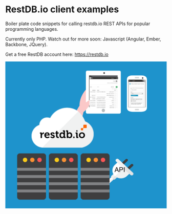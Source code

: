 # RestDB.io client examples
Boiler plate code snippets for calling restdb.io REST APIs for popular programming languages.

Currently only PHP. Watch out for more soon: Javascript (Angular, Ember, Backbone, JQuery). 

Get a free RestDB account here: https://restdb.io

![RestDB Logo](/images/restdbio.png)
